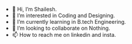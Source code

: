 - 👋 Hi, I’m Shailesh.
- 👀 I’m interested in Coding and Designing.
- 🌱 I’m currently learning in B.tech Engineering.
- 💞️ I’m looking to collaborate on Nothing.
- 📫 How to reach me on linkedin and insta.

<!---
Shailesh6068/Shailesh6068 is a ✨ special ✨ repository because its `README.md` (this file) appears on your GitHub profile.
You can click the Preview link to take a look at your changes.
--->
